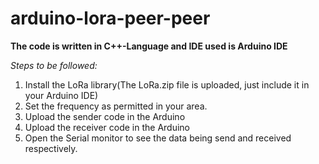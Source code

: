 # arduino-lora-peer-peer
**The code is written in C++-Language and IDE used is Arduino IDE**

*Steps to be followed:*
1. Install the LoRa library(The LoRa.zip file is uploaded, just include it in your Arduino IDE)
2. Set the frequency as permitted in your area.
3. Upload the sender code in the Arduino
4. Upload the receiver code in the Arduino
5. Open the Serial monitor to see the data being send and received respectively.
